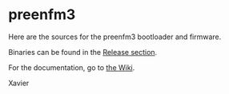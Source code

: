 # preenfm3

Here are the sources for the preenfm3 bootloader and firmware.

Binaries can be found in the [Release section](https://github.com/Ixox/preenfm3/releases).

For the documentation, go to [the Wiki](https://github.com/Ixox/preenfm3/wiki).

Xavier
